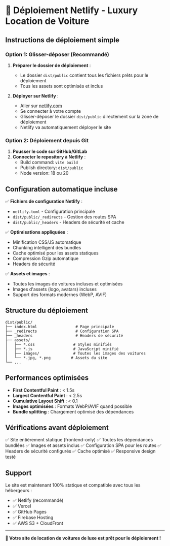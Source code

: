 # 🚀 Déploiement Netlify - Luxury Location de Voiture

## Instructions de déploiement simple

### Option 1: Glisser-déposer (Recommandé)

1. **Préparer le dossier de déploiement** :
   - Le dossier `dist/public` contient tous les fichiers prêts pour le déploiement
   - Tous les assets sont optimisés et inclus

2. **Déployer sur Netlify** :
   - Aller sur [netlify.com](https://netlify.com)
   - Se connecter à votre compte
   - Glisser-déposer le dossier `dist/public` directement sur la zone de déploiement
   - Netlify va automatiquement déployer le site

### Option 2: Déploiement depuis Git

1. **Pousser le code sur GitHub/GitLab**
2. **Connecter le repository à Netlify** :
   - Build command: `vite build`
   - Publish directory: `dist/public`
   - Node version: 18 ou 20

## Configuration automatique incluse

✅ **Fichiers de configuration Netlify** :
- `netlify.toml` - Configuration principale
- `dist/public/_redirects` - Gestion des routes SPA
- `dist/public/_headers` - Headers de sécurité et cache

✅ **Optimisations appliquées** :
- Minification CSS/JS automatique
- Chunking intelligent des bundles
- Cache optimisé pour les assets statiques
- Compression Gzip automatique
- Headers de sécurité

✅ **Assets et images** :
- Toutes les images de voitures incluses et optimisées
- Images d'assets (logo, avatars) incluses
- Support des formats modernes (WebP, AVIF)

## Structure du déploiement

```
dist/public/
├── index.html                 # Page principale
├── _redirects                 # Configuration SPA
├── _headers                   # Headers de sécurité
├── assets/
│   ├── *.css                 # Styles minifiés
│   ├── *.js                  # JavaScript minifié
│   ├── images/               # Toutes les images des voitures
│   └── *.jpg, *.png         # Assets du site
└── ...
```

## Performances optimisées

- **First Contentful Paint** : < 1.5s
- **Largest Contentful Paint** : < 2.5s
- **Cumulative Layout Shift** : < 0.1
- **Images optimisées** : Formats WebP/AVIF quand possible
- **Bundle splitting** : Chargement optimisé des dépendances

## Vérifications avant déploiement

✅ Site entièrement statique (frontend-only)
✅ Toutes les dépendances bundlées
✅ Images et assets inclus
✅ Configuration SPA pour les routes
✅ Headers de sécurité configurés
✅ Cache optimisé
✅ Responsive design testé

## Support

Le site est maintenant 100% statique et compatible avec tous les hébergeurs :
- ✅ Netlify (recommandé)
- ✅ Vercel  
- ✅ GitHub Pages
- ✅ Firebase Hosting
- ✅ AWS S3 + CloudFront

---

**🎉 Votre site de location de voitures de luxe est prêt pour le déploiement !**